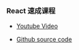### React 速成课程

- [Youtube Video](https://www.youtube.com/watch?v=sBws8MSXN7A)

- [Github source code](https://github.com/bradtraversy/react_crash_todo)